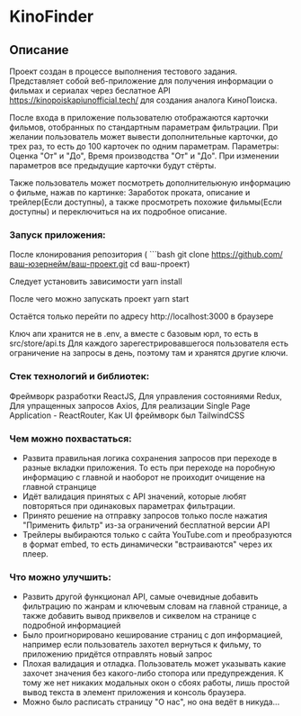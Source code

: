 # KinoFinder

## Описание
Проект создан в процессе выполнения тестового задания.
Представляет собой веб-приложение для получения информации о фильмах и сериалах через беслатное API https://kinopoiskapiunofficial.tech/ для создания аналога КиноПоиска.

После входа в приложение пользователю отображаются карточки фильмов, отобранных по стандартным параметрам фильтрации.
При желании пользователь может вывести дополнительные карточки, до трех раз, то есть до 100 карточек по одним параметрам.
Параметры: Оценка "От" и "До", Время производства "От" и "До".
При изменении параметров все предыдущие карточки будут стёрты.

Также пользователь может посмотреть дополнительюную информацию о фильме, нажав по картинке:
Заработок проката, описание и трейлер(Если доступны), а также просмотреть похожие фильмы(Если доступны) и переключиться на их подробное описание.

### Запуск приложения:

После клонирования репозитория
( ```bash
   git clone https://github.com/ваш-юзернейм/ваш-проект.git
   cd ваш-проект)

Следует установить зависимости
yarn install

После чего можно запускать проект
yarn start

Остаётся только перейти по адресу http://localhost:3000 в браузере

Ключ апи хранится не в .env, а вместе с базовым юрл, то есть в src/store/api.ts
Для каждого зарегестрировавшегося пользователя есть ограничение на запросы в день, поэтому там и хранятся другие ключи.

### Стек технологий и библиотек:
Фреймворк разработки ReactJS,
Для управления состояниями Redux,
Для упращенных запросов Axios,
Для реализации Single Page Application - ReactRouter,
Как UI фреймворк был TailwindCSS

### Чем можно похвастаться:
* Развита правильная логика сохранения запросов при переходе в разные вкладки приложения.
То есть при переходе на поробную информацию с главной и наоборот не проиходит очищение на главной странцице
* Идёт валидация принятых с API значений, которые любят повторяться при одинаковых параметрах фильтрации.
* Принято решение на отправку запросов только после нажатия "Применить фильтр" из-за ограничений бесплатной версии API
*  Трейлеры выбираются только с сайта YouTube.com и преобразуются в формат embed, то есть динамически "встраиваются" через их плеер.  

### Что можно улучшить:
* Развить другой функционал API, самые очевидные добавить фильтрацию по жанрам и ключевым словам на главной странице, а также добавить вывод приквелов и сиквелом на странице с подробной информацией
* Было проигнорировано кеширование страниц с доп информацией, например если пользователь захотел вернуться к фильму, то приложению придётся отправлять новый запрос
* Плохая валидация и отладка. Пользователь может указывать какие захочет значения без какого-либо стопора или предупреждения. К тому же нет никаких модальных окон о сбоях работы, лишь простой вывод текста в элемент приложения и консоль браузера.
* Можно было расписать страницу "О нас", но она ведёт в никуда...
